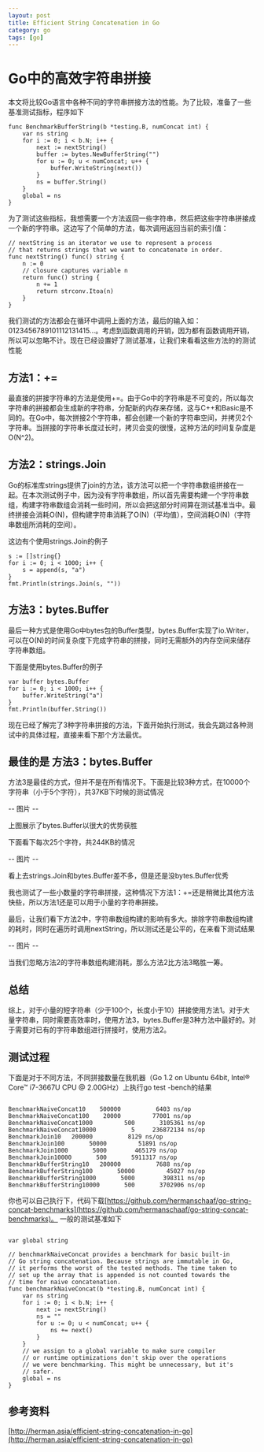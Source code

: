 ```yaml
---
layout: post
title: Efficient String Concatenation in Go
category: go
tags: [go]
---
```


# Go中的高效字符串拼接

本文将比较Go语言中各种不同的字符串拼接方法的性能。为了比较，准备了一些基准测试指标，程序如下

```
func BenchmarkBufferString(b *testing.B, numConcat int) {
    var ns string
    for i := 0; i < b.N; i++ {
        next := nextString()
        buffer := bytes.NewBufferString("")
        for u := 0; u < numConcat; u++ {
            buffer.WriteString(next())
        }
        ns = buffer.String()
    }
    global = ns
}
```

为了测试这些指标，我想需要一个方法返回一些字符串，然后把这些字符串拼接成一个新的字符串。这边写了个简单的方法，每次调用返回当前的索引值：

```
// nextString is an iterator we use to represent a process
// that returns strings that we want to concatenate in order.
func nextString() func() string {
    n := 0
    // closure captures variable n
    return func() string {
        n += 1
        return strconv.Itoa(n)
    }
}
```

我们测试的方法都会在循环中调用上面的方法，最后的输入如：0123456789101112131415...。考虑到函数调用的开销，因为都有函数调用开销，所以可以忽略不计。现在已经设置好了测试基准，让我们来看看这些方法的的测试性能

## 方法1：+=

最直接的拼接字符串的方法是使用+=。由于Go中的字符串是不可变的，所以每次字符串的拼接都会生成新的字符串，分配新的内存来存储，这与C++和Basic是不同的。在Go中，每次拼接2个字符串，都会创建一个新的字符串空间，并拷贝2个字符串。当拼接的字符串长度过长时，拷贝会变的很慢，这种方法的时间复杂度是O(N^2)。

## 方法2：strings.Join
Go的标准库strings提供了join的方法，该方法可以把一个字符串数组拼接在一起。在本次测试例子中，因为没有字符串数组，所以首先需要构建一个字符串数组，构建字符串数组会消耗一些时间，所以会把这部分时间算在测试基准当中。最终拼接会消耗O(N)，但构建字符串消耗了O(N)（平均值），空间消耗O(N)（字符串数组所消耗的空间）。

这边有个使用strings.Join的例子

```
s := []string{}
for i := 0; i < 1000; i++ {
    s = append(s, "a")
}
fmt.Println(strings.Join(s, ""))
```

## 方法3：bytes.Buffer

最后一种方式是使用Go中bytes包的Buffer类型，bytes.Buffer实现了io.Writer，可以在O(N)的时间复杂度下完成字符串的拼接，同时无需额外的内存空间来储存字符串数组。

下面是使用bytes.Buffer的例子

```
var buffer bytes.Buffer
for i := 0; i < 1000; i++ {
    buffer.WriteString("a")
}
fmt.Println(buffer.String())

```

现在已经了解完了3种字符串拼接的方法，下面开始执行测试，我会先跳过各种测试中的具体过程，直接来看下那个方法最优。

## 最佳的是 方法3：bytes.Buffer

方法3是最佳的方式，但并不是在所有情况下。下面是比较3种方式，在10000个字符串（小于5个字符），共37KB下时候的测试情况

-- 图片 --

上图展示了bytes.Buffer以很大的优势获胜

下面看下每次25个字符，共244KB的情况

-- 图片 --

看上去strings.Join和bytes.Buffer差不多，但是还是没bytes.Buffer优秀

我也测试了一些小数量的字符串拼接，这种情况下方法1：+=还是稍微比其他方法快些，所以方法1还是可以用于小量的字符串拼接。

最后，让我们看下方法2中，字符串数组构建的影响有多大。排除字符串数组构建的耗时，同时在遍历时调用nextString，所以测试还是公平的，在来看下测试结果

-- 图片 --

当我们忽略方法2的字符串数组构建消耗，那么方法2比方法3略胜一筹。

## 总结
综上，对于小量的短字符串（少于100个，长度小于10）拼接使用方法1。对于大量字符串，同时需要高效率时，使用方法3，bytes.Buffer是3种方法中最好的。对于需要对已有的字符串数组进行拼接时，使用方法2。

## 测试过程

下面是对于不同方法，不同拼接数量在我机器（Go 1.2 on Ubuntu 64bit, Intel® Core™ i7-3667U CPU @ 2.00GHz）上执行go test -bench的结果

```

BenchmarkNaiveConcat10    500000          6403 ns/op
BenchmarkNaiveConcat100    20000         77001 ns/op
BenchmarkNaiveConcat1000         500       3105361 ns/op
BenchmarkNaiveConcat10000          5     236872134 ns/op
BenchmarkJoin10   200000          8129 ns/op
BenchmarkJoin100       50000         51891 ns/op
BenchmarkJoin1000       5000        465179 ns/op
BenchmarkJoin10000       500       5911317 ns/op
BenchmarkBufferString10   200000          7688 ns/op
BenchmarkBufferString100       50000         45027 ns/op
BenchmarkBufferString1000       5000        398311 ns/op
BenchmarkBufferString10000       500       3702906 ns/op

```

你也可以自己执行下，代码下载[https://github.com/hermanschaaf/go-string-concat-benchmarks](https://github.com/hermanschaaf/go-string-concat-benchmarks)。 一般的测试基准如下

```

var global string

// benchmarkNaiveConcat provides a benchmark for basic built-in
// Go string concatenation. Because strings are immutable in Go,
// it performs the worst of the tested methods. The time taken to
// set up the array that is appended is not counted towards the
// time for naive concatenation.
func benchmarkNaiveConcat(b *testing.B, numConcat int) {
    var ns string
    for i := 0; i < b.N; i++ {
        next := nextString()
        ns = ""
        for u := 0; u < numConcat; u++ {
            ns += next()
        }
    }
    // we assign to a global variable to make sure compiler
    // or runtime optimizations don't skip over the operations
    // we were benchmarking. This might be unnecessary, but it's
    // safer.
    global = ns
}

```

## 参考资料

[http://herman.asia/efficient-string-concatenation-in-go](http://herman.asia/efficient-string-concatenation-in-go)
